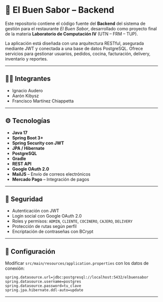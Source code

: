 
# 🔧 El Buen Sabor – Backend

Este repositorio contiene el código fuente del **Backend** del sistema de gestión para el restaurante _El Buen Sabor_, desarrollado como proyecto final de la materia **Laboratorio de Computación IV** (UTN – FRM – TUP).

La aplicación está diseñada con una arquitectura RESTful, asegurada mediante JWT y conectada a una base de datos PostgreSQL. Ofrece servicios para gestionar usuarios, pedidos, cocina, facturación, delivery, inventario y reportes.

---

## 🧑‍💻 Integrantes

- Ignacio Audero
- Aarón Kibysz
- Francisco Martínez Chiappetta

---

## ⚙️ Tecnologías

- **Java 17**
- **Spring Boot 3+**
- **Spring Security con JWT**
- **JPA / Hibernate**
- **PostgreSQL**
- **Gradle**
- **REST API**
- **Google OAuth 2.0**
- **MailJS** – Envío de correos electrónicos
- **Mercado Pago** – Integración de pagos

---


## 🔐 Seguridad

- Autenticación con JWT
- Login social con Google OAuth 2.0
- Roles y permisos: `ADMIN`, `CLIENTE`, `COCINERO`, `CAJERO`, `DELIVERY`
- Protección de rutas según perfil
- Encriptación de contraseñas con BCrypt

---
## 🔧 Configuración

Modificar `src/main/resources/application.properties` con los datos de conexión:

```properties
spring.datasource.url=jdbc:postgresql://localhost:5432/elbuensabor
spring.datasource.username=postgres
spring.datasource.password=tu_clave
spring.jpa.hibernate.ddl-auto=update
```

---

